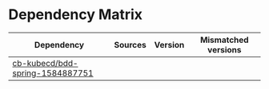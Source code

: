 # Dependency Matrix

Dependency | Sources | Version | Mismatched versions
---------- | ------- | ------- | -------------------
[cb-kubecd/bdd-spring-1584887751](https://github.com/cb-kubecd/bdd-spring-1584887751.git) |  | []() | 
